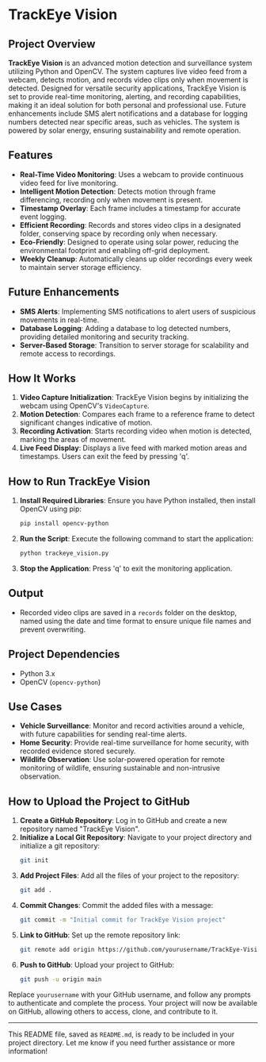 # TrackEye Vision

## Project Overview

**TrackEye Vision** is an advanced motion detection and surveillance system utilizing Python and OpenCV. The system captures live video feed from a webcam, detects motion, and records video clips only when movement is detected. Designed for versatile security applications, TrackEye Vision is set to provide real-time monitoring, alerting, and recording capabilities, making it an ideal solution for both personal and professional use. Future enhancements include SMS alert notifications and a database for logging numbers detected near specific areas, such as vehicles. The system is powered by solar energy, ensuring sustainability and remote operation.

## Features

- **Real-Time Video Monitoring**: Uses a webcam to provide continuous video feed for live monitoring.
- **Intelligent Motion Detection**: Detects motion through frame differencing, recording only when movement is present.
- **Timestamp Overlay**: Each frame includes a timestamp for accurate event logging.
- **Efficient Recording**: Records and stores video clips in a designated folder, conserving space by recording only when necessary.
- **Eco-Friendly**: Designed to operate using solar power, reducing the environmental footprint and enabling off-grid deployment.
- **Weekly Cleanup**: Automatically cleans up older recordings every week to maintain server storage efficiency.

## Future Enhancements

- **SMS Alerts**: Implementing SMS notifications to alert users of suspicious movements in real-time.
- **Database Logging**: Adding a database to log detected numbers, providing detailed monitoring and security tracking.
- **Server-Based Storage**: Transition to server storage for scalability and remote access to recordings.

## How It Works

1. **Video Capture Initialization**: TrackEye Vision begins by initializing the webcam using OpenCV's `VideoCapture`.
2. **Motion Detection**: Compares each frame to a reference frame to detect significant changes indicative of motion.
3. **Recording Activation**: Starts recording video when motion is detected, marking the areas of movement.
4. **Live Feed Display**: Displays a live feed with marked motion areas and timestamps. Users can exit the feed by pressing 'q'.

## How to Run TrackEye Vision

1. **Install Required Libraries**: Ensure you have Python installed, then install OpenCV using pip:
    ```bash
    pip install opencv-python
    ```
2. **Run the Script**: Execute the following command to start the application:
    ```bash
    python trackeye_vision.py
    ```
3. **Stop the Application**: Press 'q' to exit the monitoring application.

## Output

- Recorded video clips are saved in a `records` folder on the desktop, named using the date and time format to ensure unique file names and prevent overwriting.

## Project Dependencies

- Python 3.x
- OpenCV (`opencv-python`)

## Use Cases

- **Vehicle Surveillance**: Monitor and record activities around a vehicle, with future capabilities for sending real-time alerts.
- **Home Security**: Provide real-time surveillance for home security, with recorded evidence stored securely.
- **Wildlife Observation**: Use solar-powered operation for remote monitoring of wildlife, ensuring sustainable and non-intrusive observation.

## How to Upload the Project to GitHub

1. **Create a GitHub Repository**: Log in to GitHub and create a new repository named "TrackEye Vision".
2. **Initialize a Local Git Repository**: Navigate to your project directory and initialize a git repository:
    ```bash
    git init
    ```
3. **Add Project Files**: Add all the files of your project to the repository:
    ```bash
    git add .
    ```
4. **Commit Changes**: Commit the added files with a message:
    ```bash
    git commit -m "Initial commit for TrackEye Vision project"
    ```
5. **Link to GitHub**: Set up the remote repository link:
    ```bash
    git remote add origin https://github.com/yourusername/TrackEye-Vision.git
    ```
6. **Push to GitHub**: Upload your project to GitHub:
    ```bash
    git push -u origin main
    ```

Replace `yourusername` with your GitHub username, and follow any prompts to authenticate and complete the process. Your project will now be available on GitHub, allowing others to access, clone, and contribute to it.

---

This README file, saved as `README.md`, is ready to be included in your project directory. Let me know if you need further assistance or more information!
